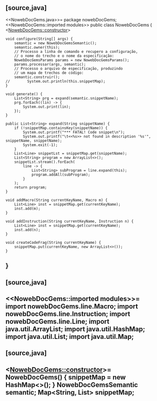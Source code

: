 


[source,java]
----
<<NowebDocGems.java>>=
package nowebDocGems;
<<NowebDocGems::imported modules>>
public class NowebDocGems {
    <<NowebDocGems::constructor>>

    void configure(String[] args) {
        semantic = new NowebDocGemsSemantic();
        semantic.owner(this);
        // Processo a linha de comando e recupero a configuração,
        // o nome do trecho e o nome da especificação:
        NowebDocGemsParams params = new NowebDocGemsParams();
        params.processar(args, semantic);
        // Processo o arquivo de especificação, produzindo
        // um mapa de trechos de código:
        semantic.construir();
    //        System.out.println(this.snippetMap);
    }

    void generate() {
        List<String> prg = expand(semantic.snippetName);
        prg.forEach((lin) -> {
            System.out.print(lin);
        });
    }

    public List<String> expand(String snippetName) {
        if (!snippetMap.containsKey(snippetName)) {
            System.out.printf("*** FATAL! Code snippet\n");
            System.out.printf("\t<<%s>> not found in description '%s'", snippetName, snippetName);
            System.exit(-1);
        }
        List<Line> snippetLst = snippetMap.get(snippetName);
        List<String> program = new ArrayList<>();
        snippetLst.stream().forEach(
            line -> {
                List<String> subProgram = line.expand(this);
                program.addAll(subProgram);
            }
        );
        return program;
    }

    void addMacro(String currentKeyName, Macro m) {
        List<Line> inst = snippetMap.get(currentKeyName);
        inst.add(m);
    }

    void addInstruction(String currentKeyName, Instruction n) {
        List<Line> inst = snippetMap.get(currentKeyName);
        inst.add(n);
    }

    void createCodeFrag(String currentKeyName) {
        snippetMap.put(currentKeyName, new ArrayList<>());
    }

}
----

[source,java]
----
<<NowebDocGems::imported modules>>=
import nowebDocGems.line.Macro;
import nowebDocGems.line.Instruction;
import nowebDocGems.line.Line;
import java.util.ArrayList;
import java.util.HashMap;
import java.util.List;
import java.util.Map;
----

[source,java]
----
<<NowebDocGems::constructor>>=
NowebDocGems() {
    snippetMap = new HashMap<>();
}
NowebDocGemsSemantic semantic;
Map<String, List<Line>> snippetMap;
----



